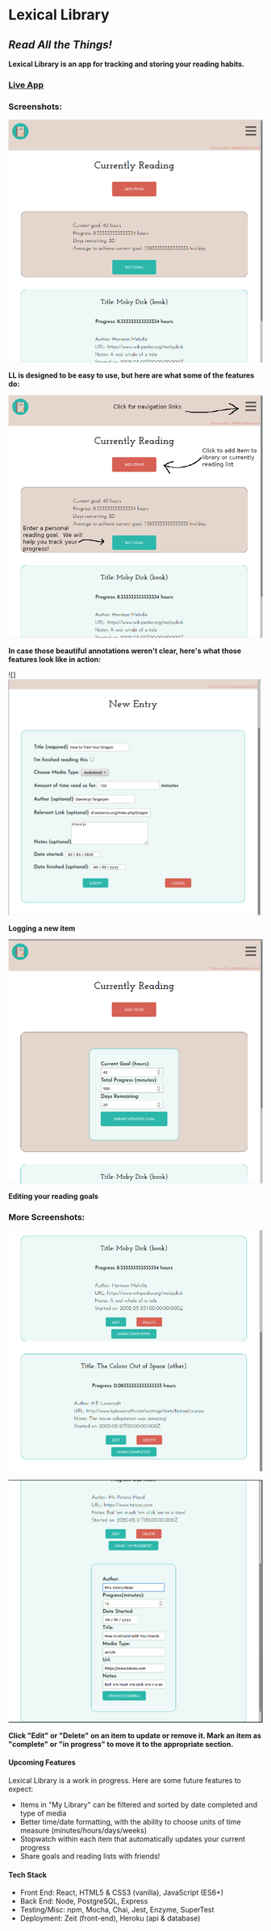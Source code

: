 # Lexical Library
## *Read All the Things!*

**Lexical Library is an app for tracking and storing your reading habits.**

### [Live App](https://lexical-library.bladeboles.now.sh/) 



### Screenshots:

![Currently Reading View](./src/assets/CurrentlyReadingScreenshot.png)
  
    
**LL is designed to be easy to use, but here are what some of the features do:**
  

![Annotated Currently Reading View](./src/assets/CurrentlyReadingHelp.png)
  


**In case those beautiful annotations weren't clear, here's what those features look like in action:**
  

![]<img src="./src/assets/NewEntryScreenshot.png" width="500" />
  
**Logging a new item**
  

![Editing Goals View](./src/assets/EditingGoalsScreenshot.png)
  

**Editing your reading goals**

### More Screenshots:
  

![Two Item View](./src/assets/TwoItemsScreenshot.png)
  
  

![Edit Item View](./src/assets/EditItemScreenshot.png)
  

**Click "Edit" or "Delete" on an item to update or remove it. Mark an item as "complete" or "in progress" to move it to the appropriate section.**
  

#### Upcoming Features

Lexical Library is a work in progress.  Here are some future features to expect:

* Items in "My Library" can be filtered and sorted by date completed and type of media
* Better time/date formatting, with the ability to choose units of time measure (minutes/hours/days/weeks)
* Stopwatch within each item that automatically updates your current progress
* Share goals and reading lists with friends!

#### Tech Stack
* Front End:  React, HTML5 & CSS3 (vanilla), JavaScript (ES6+)
* Back End: Node, PostgreSQL, Express
* Testing/Misc: npm, Mocha, Chai, Jest, Enzyme, SuperTest
* Deployment: Zeit (front-end), Heroku (api & database)
















